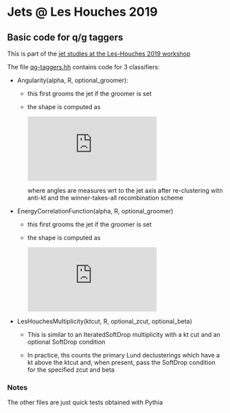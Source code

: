 # Jets @ Les Houches 2019

## Basic code for q/g taggers

This is part of the [jet studies at the Les-Houches 2019 workshop](..)

The file [qg-taggers.hh](qg-taggers.hh) contains code for 3 classifiers:

 - Angularity(alpha, R, optional_groomer):

    - this first grooms the jet if the groomer is set

    - the shape is computed as
    
      ![\Large \frac{1}{\sum_i p_{ti} R^\alpha}\sum_i p_{ti}\theta_i^\alpha](https://latex.codecogs.com/svg.latex?%5CLarge%20%5Cfrac%7B1%7D%7B%5Csum_i%20p_%7Bti%7D%20R%5E%5Calpha%7D%5Csum_i%20p_%7Bti%7D%5Ctheta_i%5E%5Calpha)

      where angles are measures wrt to the jet axis after re-clustering witn anti-kt and the winner-takes-all recombination scheme

 - EnergyCorrelationFunction(alpha, R, optional_groomer)

    - this first grooms the jet if the groomer is set

    - the shape is computed as
    
      ![\Large \frac{1}{(\sum_i p_{ti})^2 R^\alpha}\sum_{i<j} p_{ti}p_{tj}\theta_{ij}^\alpha](https://latex.codecogs.com/svg.latex?%5CLarge%20%5Cfrac%7B1%7D%7B%28%5Csum_i%20p_%7Bti%7D%29%5E2%20R%5E%5Calpha%7D%5Csum_%7Bi%3Cj%7D%20p_%7Bti%7Dp_%7Btj%7D%5Ctheta_%7Bij%7D%5E%5Calpha)

 - LesHouchesMultiplicity(ktcut, R, optional_zcut, optional_beta)

    - This is similar to an IteratedSoftDrop multiplicity with a kt
      cut and an optional SoftDrop condition

    - In practice, ths counts the primary Lund declusterings which
      have a kt above the ktcut and, when present, pass the SoftDrop
      condition for the specified zcut and beta

### Notes

The other files are just quick tests obtained with Pythia
